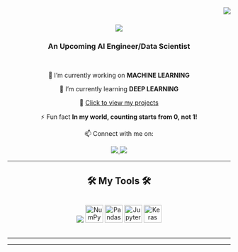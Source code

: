 <img align="right" src="https://visitor-badge.laobi.icu/badge?page_id=mziyak.mziyak" />

<h1 align="center">
    <img src="https://readme-typing-svg.herokuapp.com/?font=Righteous&size=35&center=true&vCenter=true&width=500&height=70&duration=3000&lines=Hi+HRs!+👋;+I'm+Mohammad+Ziya+Khalifa!;+An+Upcoming+AI+Engineer!;+Click+to+view+my+projects!&color=#600000&glow=1" />
</h1>

<h3 align="center">An Upcoming AI Engineer/Data Scientist</h3>

<br/>

<div align="center">
 
 🔭 I’m currently working on **MACHINE LEARNING**
 
 🌱 I’m currently learning **DEEP LEARNING**
 
 🔗 <a href="https://github.com/mziyak?tab=repositories" target="_blank">Click to view my projects</a>

⚡ Fun fact **In my world, counting starts from 0, not 1!**

📫 Connect with me on:

<a href="mailto:mohammadziyakhalifa@gmail.com">
    <img src="https://img.shields.io/badge/Gmail-333333?style=for-the-badge&logo=gmail&logoColor=red" />
</a>
<a href="https://www.linkedin.com/in/ziyakhalifa/" target="_blank">
    <img src="https://img.shields.io/badge/LinkedIn-0077B5?style=for-the-badge&logo=linkedin&logoColor=white" target="_blank" />
</a>
</div>

<hr/>

<h2 align="center">🛠️ My Tools 🛠️</h2>
<br/>
<div align="center">
    <img src="https://skillicons.dev/icons?i=py,pytorch,tensorflow,mysql,postgres,anaconda,flask,html,css,js,vscode" />
    <img src="https://cdn.jsdelivr.net/gh/devicons/devicon/icons/numpy/numpy-original.svg" alt="NumPy" width="40" height="40"/>
    <img src="https://cdn.jsdelivr.net/gh/devicons/devicon/icons/pandas/pandas-original.svg" alt="Pandas" width="40" height="40"/>
    <img src="https://cdn.jsdelivr.net/gh/devicons/devicon/icons/jupyter/jupyter-original.svg" alt="Jupyter Notebook" width="40" height="40"/>
    <img src="https://cdn.jsdelivr.net/gh/devicons/devicon/icons/keras/keras-original.svg" alt="Keras" width="40" height="40"/>
</div>

<br/>

<hr/>


<hr/>

